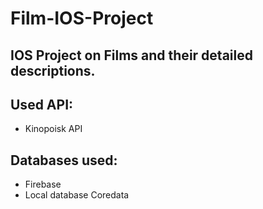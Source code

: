 # Film-IOS-Project
## IOS Project on Films and their detailed descriptions. 

## Used API:
* Kinopoisk API

## Databases used:
* Firebase
* Local database Coredata



